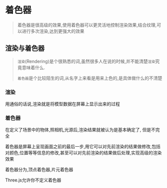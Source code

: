 # 着色器
> 着色器是很高级的效果,使用着色器可以更灵活地控制渲染效果,结合纹理,可以进行多次渲染,达到更强大的效果

## 渲染与着色器
> `渲染`(Rendering)是个很熟悉的词,虽然很多人在说的时候,并不能清楚`渲染`究竟意味着什么.
> 
> `着色器`是个比较陌生的词,从名字上来看是用来上色的,是具体做什么的不清楚

### 渲染
用通俗的话说,渲染就是将模型数据在屏幕上显示出来的过程

### 着色器
在定义了场景中的物体,照相机,光源后,渲染结果就被认为是基本确定了, 但是不完全

着色器是屏幕上呈现画面之前的最后一步,用它可以对先前渲染的结果做修改,包括对颜色,位置等等信息的修改,甚至可以对先前渲染的结果做后处理,实现高级的渲染效果

着色器分为,顶点着色器,片元着色器

Three.js允许你不定义着色器